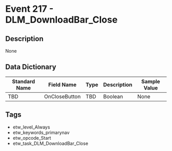 # Event 217 - DLM_DownloadBar_Close

## Description
None

## Data Dictionary
|Standard Name|Field Name|Type|Description|Sample Value|
|---|---|---|---|---|
|TBD|OnCloseButton|TBD|Boolean|None|None|

## Tags
* etw_level_Always
* etw_keywords_primarynav
* etw_opcode_Start
* etw_task_DLM_DownloadBar_Close